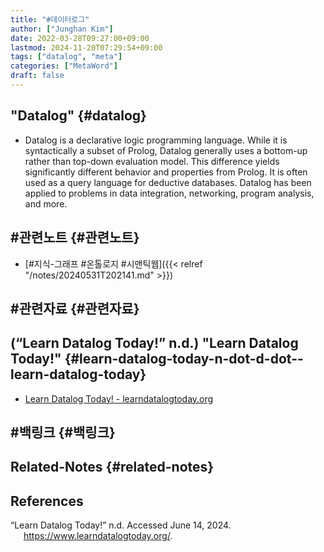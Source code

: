 ```yaml
---
title: "#데이터로그"
author: ["Junghan Kim"]
date: 2022-03-28T09:27:00+09:00
lastmod: 2024-11-20T07:29:54+09:00
tags: ["datalog", "meta"]
categories: ["MetaWord"]
draft: false
---
```


## "Datalog" {#datalog}

-   Datalog is a declarative logic programming language. While it is syntactically a subset of Prolog, Datalog generally uses a bottom-up rather than top-down evaluation model. This difference yields significantly different behavior and properties from Prolog. It is often used as a query language for deductive databases. Datalog has been applied to problems in data integration, networking, program analysis, and more.


## #관련노트 {#관련노트}

-   [#지식-그래프 #온톨로지 #시맨틱웹]({{< relref "/notes/20240531T202141.md" >}})


## #관련자료 {#관련자료}


## (“Learn Datalog Today!” n.d.) "Learn Datalog Today!" {#learn-datalog-today-n-dot-d-dot--learn-datalog-today}

-   [Learn Datalog Today! - learndatalogtoday.org](https://www.learndatalogtoday.org/)


## #백링크 {#백링크}


## Related-Notes {#related-notes}

## References

<style>.csl-entry{text-indent: -1.5em; margin-left: 1.5em;}</style><div class="csl-bib-body">
  <div class="csl-entry">“Learn Datalog Today!” n.d. Accessed June 14, 2024. <a href="https://www.learndatalogtoday.org/">https://www.learndatalogtoday.org/</a>.</div>
</div>
